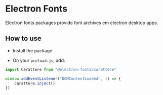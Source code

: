 # Electron Fonts

Electron fonts packages provide font archives em electron desktop apps.

## How to use

* Install the package

* On your `preload.js`, add:

```ts
import Carattere from "@electron-fonts/carattere"

window.addEventListener("DOMContentLoaded", () => {
    Carattere.inject()
})
```